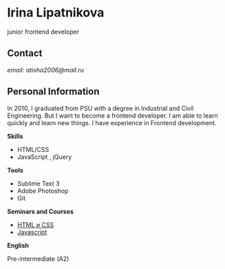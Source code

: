 # Irina Lipatnikova
junior frontend developer

## Contact
_email: atisha2006@mail.ru_

## Personal Information
In 2010, I graduated from PSU with a degree in Industrial and Civil Engineering. But I want to become a frontend developer.
I am able to learn quickly and learn new things. I have experience in Frontend development. 

**Skills**

- HTML/CSS 
- JavaScript , jQuery

**Tools**

- Sublime Text 3 
- Adobe Photoshop
- Git

**Seminars and Courses**

- [HTML и CSS](https://stepik.org/course/38218)
- [Javascript](https://stepik.org/course/2223/)

**English**

Pre-intermediate (A2)

